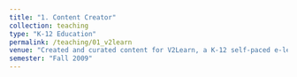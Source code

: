 ```yaml
---
title: "1. Content Creator"
collection: teaching
type: "K-12 Education"
permalink: /teaching/01_v2learn
venue: "Created and curated content for V2Learn, a K-12 self-paced e-learning tool for Mathematics"
semester: "Fall 2009"
---
```

